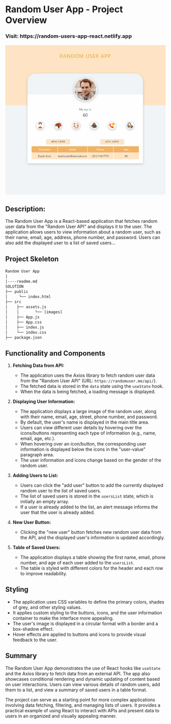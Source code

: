 # Random User App - Project Overview

<h3>Visit: https://random-users-app-react.netlify.app</h3>
<img alt="alt_text" src="./user.gif"/>

## Description:

The Random User App is a React-based application that fetches random user data from the "Random User API" and displays it to the user. The application allows users to view information about a random user, such as their name, email, age, address, phone number, and password. Users can also add the displayed user to a list of saved users...

## Project Skeleton

```
Random User App
|
|----readme.md       
SOLUTION
├── public
│     └── index.html
├── src
│    ├── assets.js
│    │       └── [images]
│    ├── App.js
│    ├── App.css
│    ├── index.js
│    └── index.css
├── package.json

```


## Functionality and Components

1. **Fetching Data from API:**
   - The application uses the Axios library to fetch random user data from the "Random User API" (URL: `https://randomuser.me/api/`).
   - The fetched data is stored in the `data` state using the `useState` hook.
   - When the data is being fetched, a loading message is displayed.

2. **Displaying User Information:**
   - The application displays a large image of the random user, along with their name, email, age, street, phone number, and password.
   - By default, the user's name is displayed in the main title area.
   - Users can view different user details by hovering over the icons/buttons representing each type of information (e.g., name, email, age, etc.).
   - When hovering over an icon/button, the corresponding user information is displayed below the icons in the "user-value" paragraph area.
   - The user information and icons change based on the gender of the random user.

3. **Adding Users to List:**
   - Users can click the "add user" button to add the currently displayed random user to the list of saved users.
   - The list of saved users is stored in the `usersList` state, which is initially an empty array.
   - If a user is already added to the list, an alert message informs the user that the user is already added.

4. **New User Button:**
   - Clicking the "new user" button fetches new random user data from the API, and the displayed user's information is updated accordingly.

5. **Table of Saved Users:**
   - The application displays a table showing the first name, email, phone number, and age of each user added to the `usersList`.
   - The table is styled with different colors for the header and each row to improve readability.

## Styling

- The application uses CSS variables to define the primary colors, shades of grey, and other styling values.
- It applies custom styling to the buttons, icons, and the user information container to make the interface more appealing.
- The user's image is displayed in a circular format with a border and a box-shadow effect.
- Hover effects are applied to buttons and icons to provide visual feedback to the user.

## Summary

The Random User App demonstrates the use of React hooks like `useState` and the Axios library to fetch data from an external API. The app also showcases conditional rendering and dynamic updating of content based on user interactions. Users can view various details of random users, add them to a list, and view a summary of saved users in a table format.

The project can serve as a starting point for more complex applications involving data fetching, filtering, and managing lists of users. It provides a practical example of using React to interact with APIs and present data to users in an organized and visually appealing manner.

